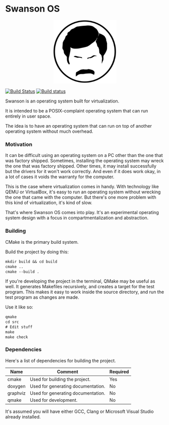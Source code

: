 Swanson OS
==========

<p align="center">
  <img src="media/logo.svg" width="200px" height="200px"/>
</p>

[![Build Status](https://travis-ci.org/swanson-os/swanson-os.svg?branch=master)](https://travis-ci.org/swanson-os/swanson-os)
[![Build status](https://ci.appveyor.com/api/projects/status/9ydfcp7s3t6pp4u8?svg=true)](https://ci.appveyor.com/project/tholberton/swanson-os)

Swanson is an operating system built for virtualization.

It is intended to be a POSIX-complaint operating system that can run entirely in user space.

The idea is to have an operating system that can run on top of another operating system without much overhead.

### Motivation

It can be difficult using an operating system on a PC other than the one that was factory shipped.
Sometimes, installing the operating system may wreck the one that was factory shipped.
Other times, it may install successfully but the drivers for it won't work correctly.
And even if it does work okay, in a lot of cases it voids the warranty for the computer.

This is the case where virtualization comes in handy.
With technology like QEMU or VirtualBox, it's easy to run an operating system without wrecking the one that came with the computer.
But there's one more problem with this kind of virtualization, it's kind of slow.

That's where Swanson OS comes into play.
It's an experimental operating system design with a focus in compartmentalization and abstraction.

### Building

CMake is the primary build system.

Build the project by doing this:

```shell-script
mkdir build && cd build
cmake ..
cmake --build .
```

If you're developing the project in the terminal, QMake may be useful as well.
It generates Makefiles recursively, and creates a target for the test program.
This makes it easy to work inside the source directory, and run the test program as changes are made.

Use it like so:

```shell-script
qmake
cd src
# Edit stuff
make
make check
```

### Dependencies

Here's a list of dependencies for building the project.

| Name     | Comment                            | Required |
|----------|------------------------------------|----------|
| cmake    | Used for building the project.     | Yes      |
| doxygen  | Used for generating documentation. | No       |
| graphviz | Used for generating documentation. | No       |
| qmake    | Used for development.              | No       |

It's assumed you will have either GCC, Clang or Microsoft Visual Studio already installed.


